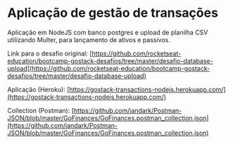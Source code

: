 # Aplicação de gestão de transações
Aplicação em NodeJS com banco postgres e upload de planilha CSV utilizando Multer, para lançamento de ativos e passivos.

Link para o desafio original: [https://github.com/rocketseat-education/bootcamp-gostack-desafios/tree/master/desafio-database-upload](https://github.com/rocketseat-education/bootcamp-gostack-desafios/tree/master/desafio-database-upload)

Aplicação (Heroku): [https://gostack-transactions-nodejs.herokuapp.com/](https://gostack-transactions-nodejs.herokuapp.com/)

Collection (Postman): [https://github.com/iandark/Postman-JSON/blob/master/GoFinances/GoFinances.postman_collection.json](https://github.com/iandark/Postman-JSON/blob/master/GoFinances/GoFinances.postman_collection.json)
